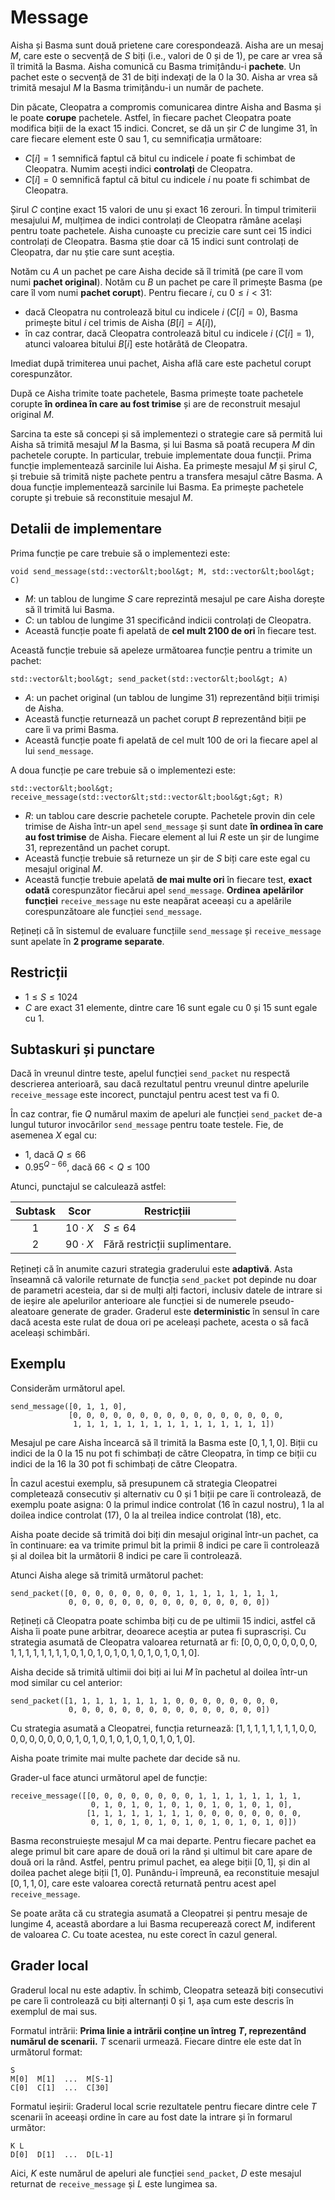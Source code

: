 # Message

Aisha și Basma sunt două prietene care corespondează. Aisha are un mesaj $M$, care este o secvență de $S$ biți (i.e., valori de 0 și de 1),
 pe care ar vrea să îl trimită la Basma. 
 Aisha comunică cu Basma trimițându-i **pachete**.
 Un pachet este o secvență de $31$ de biți indexați de la $0$ la $30$. Aisha ar vrea să trimită mesajul $M$ la Basma trimițându-i un număr de pachete.


Din păcate, Cleopatra a compromis comunicarea dintre Aisha and Basma
 și le poate **corupe** pachetele. Astfel, în fiecare pachet Cleopatra poate modifica biții de la exact $15$ indici. Concret, se dă un șir $C$ de lungime $31$,
 în care fiecare element este $0$ sau $1$, cu semnificația următoare:
* $C[i] = 1$
   semnifică faptul că bitul cu indicele $i$ poate fi schimbat de Cleopatra. Numim acești indici **controlați** de Cleopatra.
* $C[i] = 0$
   semnifică faptul că bitul cu indicele $i$ nu poate fi schimbat de Cleopatra.

Șirul $C$ conține exact $15$ valori de unu și exact $16$ zerouri.
În timpul trimiterii mesajului $M$, mulțimea de indici controlați de Cleopatra rămâne același pentru toate pachetele.
Aisha cunoaște cu precizie care sunt cei $15$ indici controlați de Cleopatra.
Basma știe doar că $15$ indici sunt controlați de Cleopatra, 
dar nu știe care sunt aceștia.


Notăm cu $A$ un pachet pe care Aisha decide să îl trimită
 (pe care îl vom numi **pachet original**).
Notăm cu $B$ un pachet pe care îl primește Basma
 (pe care îl vom numi **pachet corupt**).
Pentru fiecare $i$, cu $0 \leq i < 31$:
* dacă Cleopatra nu controlează bitul cu indicele $i$ ($C[i]=0$),
   Basma primește bitul $i$ cel trimis de Aisha ($B[i]=A[i]$),
* în caz contrar, dacă Cleopatra controlează bitul cu indicele $i$ ($C[i]=1$),
   atunci valoarea bitului $B[i]$ este hotărâtă de Cleopatra.

Imediat după trimiterea unui pachet,
 Aisha află care este pachetul corupt corespunzător.
 
 După ce Aisha trimite toate pachetele,
 Basma primește toate pachetele corupte **în ordinea în care au fost trimise**
 și are de reconstruit mesajul original $M$.

Sarcina ta este să concepi și să implementezi o strategie
 care să permită lui Aisha să trimită mesajul $M$ la Basma,
 și lui Basma să poată recupera $M$ din pachetele corupte. In particular, trebuie implementate doua funcții.
Prima funcție implementează sarcinile lui Aisha.
Ea primește mesajul $M$
 și șirul $C$,
 și trebuie să trimită niște pachete pentru a transfera mesajul către Basma.
A doua funcție implementează sarcinile lui Basma.
Ea primește pachetele corupte
 și trebuie să reconstituie mesajul $M$.

## Detalii de implementare

Prima funcție pe care trebuie să o implementezi este:

```
void send_message(std::vector&lt;bool&gt; M, std::vector&lt;bool&gt; C)
```

* $M$: un tablou de lungime $S$ care reprezintă mesajul pe care Aisha dorește să îl trimită lui Basma.
* $C$: un tablou de lungime $31$
   specificând indicii controlați de Cleopatra.
* Această funcție poate fi apelată de **cel mult 2100 de ori** în fiecare test.

Această funcție trebuie să apeleze următoarea funcție pentru a trimite un pachet:

```
std::vector&lt;bool&gt; send_packet(std::vector&lt;bool&gt; A)
```

* $A$: un pachet original (un tablou de lungime $31$)
   reprezentând biții trimiși de Aisha.
* Această funcție returnează un pachet corupt $B$
   reprezentând biții pe care îi va primi Basma.
* Această funcție poate fi apelată de cel mult $100$ de ori
   la fiecare apel al lui `send_message`.



A doua funcție pe care trebuie să o implementezi este:

```
std::vector&lt;bool&gt; receive_message(std::vector&lt;std::vector&lt;bool&gt;&gt; R)
```

* $R$: un tablou care descrie pachetele corupte.
  Pachetele provin din cele trimise de Aisha într-un apel `send_message` 
   și sunt date **în ordinea în care au fost trimise** de Aisha.
  Fiecare element al lui $R$ este un șir de lungime $31$, reprezentând un pachet corupt.
* Această funcție trebuie să returneze un șir de $S$ biți
   care este egal cu mesajul original $M$.
* Această funcție trebuie apelată **de mai multe ori** în fiecare test,
   **exact odată** corespunzător fiecărui apel `send_message`.
  **Ordinea** **apelărilor funcției** `receive_message` 
   nu este neapărat aceeași cu a apelările corespunzătoare ale funcției `send_message`.


Rețineți că în sistemul de evaluare funcțiile `send_message` și `receive_message` sunt apelate în **2 programe separate**.

## Restricții

* $1 \leq S \leq 1024$
* $C$ are exact $31$ elemente, dintre care $16$ sunt egale cu $0$ și $15$ sunt egale cu $1$.

## Subtaskuri și punctare

Dacă în vreunul dintre teste,
 apelul funcției ``send_packet`` nu respectă descrierea anterioară,
 sau dacă rezultatul pentru vreunul dintre apelurile `receive_message` este incorect,
 punctajul pentru acest test va fi $0$.

În caz contrar, fie $Q$ numărul maxim de apeluri ale funcției `send_packet`
 de-a lungul tuturor invocărilor `send_message` pentru toate testele.
Fie, de asemenea $X$ egal cu:
- $1$, dacă $Q \leq 66$
- $0.95 ^ {Q - 66}$, dacă $66 < Q \leq 100$

Atunci, punctajul se calculează astfel:


| Subtask | Scor  | Restricțiii |
| :-----: | :----: | ---------------------- |
| 1       | $10 \cdot X$ | $S \leq 64$
| 2       | $90 \cdot X$ | Fără restricții suplimentare.

Rețineți că în anumite cazuri strategia graderului este **adaptivă**.
Asta înseamnă că valorile returnate de funcția `send_packet` pot depinde
 nu doar de parametri acesteia, dar si de mulți alți factori, inclusiv datele de intrare si de ieșire ale apelurilor anterioare ale funcției si de numerele pseudo-aleatoare generate de grader. Graderul este **deterministic** în sensul în care dacă acesta este rulat de doua ori pe aceleași pachete, acesta o să facă aceleași schimbări.


## Exemplu

Considerăm următorul apel.

```
send_message([0, 1, 1, 0],
             [0, 0, 0, 0, 0, 0, 0, 0, 0, 0, 0, 0, 0, 0, 0, 0, 
              1, 1, 1, 1, 1, 1, 1, 1, 1, 1, 1, 1, 1, 1, 1])
```

Mesajul pe care Aisha încearcă să îl trimită la Basma este $[0, 1, 1, 0]$.
Biții cu indici de la $0$ la $15$ nu pot fi schimbați de către Cleopatra,
 în timp ce biții cu indici de la $16$ la $30$ pot fi schimbați de către Cleopatra.


În cazul acestui exemplu,
 să presupunem că strategia Cleopatrei completează consecutiv și alternativ cu $0$ și $1$ biții pe care îi controlează,
 de exemplu poate asigna:
 $0$ la primul indice controlat ($16$ în cazul nostru),
 $1$ la al doilea indice controlat ($17$),
 $0$ la al treilea indice controlat ($18$),
 etc.

Aisha poate decide să trimită doi biți din mesajul original într-un pachet, ca în continuare:
 ea va trimite primul bit la primii $8$ indici pe care îi controlează
 și al doilea bit la următorii $8$ indici pe care îi controlează.



Atunci Aisha alege să trimită următorul pachet:


```
send_packet([0, 0, 0, 0, 0, 0, 0, 0, 1, 1, 1, 1, 1, 1, 1, 1,
             0, 0, 0, 0, 0, 0, 0, 0, 0, 0, 0, 0, 0, 0, 0])
```

Rețineți că Cleopatra poate schimba biți cu de pe ultimii $15$ indici,
 astfel că Aisha îi poate pune arbitrar, deoarece aceștia ar putea fi suprascriși. 
 Cu strategia asumată de Cleopatra valoarea returnată ar fi:
 $[0, 0, 0, 0, 0, 0, 0, 0, 1, 1, 1, 1, 1, 1, 1, 1, 0, 1, 0, 1, 0, 1, 0, 1, 0, 1, 0, 1, 0, 1, 0]$.

Aisha decide să trimită ultimii doi biți ai lui $M$ în pachetul al doilea
 într-un mod similar cu cel anterior:

```
send_packet([1, 1, 1, 1, 1, 1, 1, 1, 0, 0, 0, 0, 0, 0, 0, 0,
             0, 0, 0, 0, 0, 0, 0, 0, 0, 0, 0, 0, 0, 0, 0])
```

Cu strategia asumată a Cleopatrei, funcția returnează:
 $[1, 1, 1, 1, 1, 1, 1, 1, 0, 0, 0, 0, 0, 0, 0, 0, 0, 1, 0, 1, 0, 1, 0, 1, 0, 1, 0, 1, 0, 1, 0]$.

Aisha poate trimite mai multe pachete dar decide să nu.


Grader-ul face atunci următorul apel de funcție:

```
receive_message([[0, 0, 0, 0, 0, 0, 0, 0, 1, 1, 1, 1, 1, 1, 1, 1,
                  0, 1, 0, 1, 0, 1, 0, 1, 0, 1, 0, 1, 0, 1, 0],
                 [1, 1, 1, 1, 1, 1, 1, 1, 0, 0, 0, 0, 0, 0, 0, 0,
                  0, 1, 0, 1, 0, 1, 0, 1, 0, 1, 0, 1, 0, 1, 0]])
```




Basma reconstruiește mesajul $M$ ca mai departe.
Pentru fiecare pachet ea alege primul bit care apare de două ori la rând
și ultimul bit care apare de două ori la rând.
Astfel, pentru primul pachet, ea alege biții $[0, 1]$, și din al doilea 
pachet alege biții $[1, 0]$.
Punându-i împreună, ea reconstituie mesajul $[0, 1, 1, 0]$,
care este valoarea corectă returnată pentru acest apel `receive_message`.

Se poate arăta că cu strategia asumată a Cleopatrei și pentru mesaje de lungime $4$,
 această abordare a lui Basma recuperează corect $M$, indiferent de valoarea $C$.
Cu toate acestea, nu este corect în cazul general.

## Grader local

Graderul local nu este adaptiv.
În schimb, Cleopatra setează biți consecutivi pe care îi controlează cu biți alternanți $0$ și $1$,
 așa cum este descris în exemplul de mai sus.


Formatul intrării: **Prima linie a intrării conține un întreg $T$,
 reprezentând numărul de scenarii.**
$T$ scenarii urmează. Fiecare dintre ele este dat în următorul format:

```
S
M[0]  M[1]  ...  M[S-1]
C[0]  C[1]  ...  C[30]
```

Formatul ieșirii:
Graderul local scrie rezultatele pentru fiecare dintre cele $T$ scenarii
 în aceeași ordine în care au fost date la intrare și în formarul următor:


```
K L
D[0]  D[1]  ...  D[L-1]
```

Aici, $K$ este numărul de apeluri ale funcției `send_packet`,
 $D$ este mesajul returnat de `receive_message`
 și $L$ este lungimea sa.



